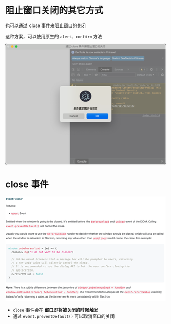# 阻止窗口关闭的其它方式

也可以通过 close 事件来阻止窗口的关闭

这种方案，可以使用原生的 `alert`、`confirm` 方法

![](https://raw.githubusercontent.com/123taojiale/dahuyou_picture/main/blogs/202208311009566.png)

# close 事件

![](https://raw.githubusercontent.com/123taojiale/dahuyou_picture/main/blogs/202208311108589.png)

- `close` 事件会在 **窗口即将被关闭的时候触发**
- 通过 `event.preventDefault()` 可以取消窗口的关闭